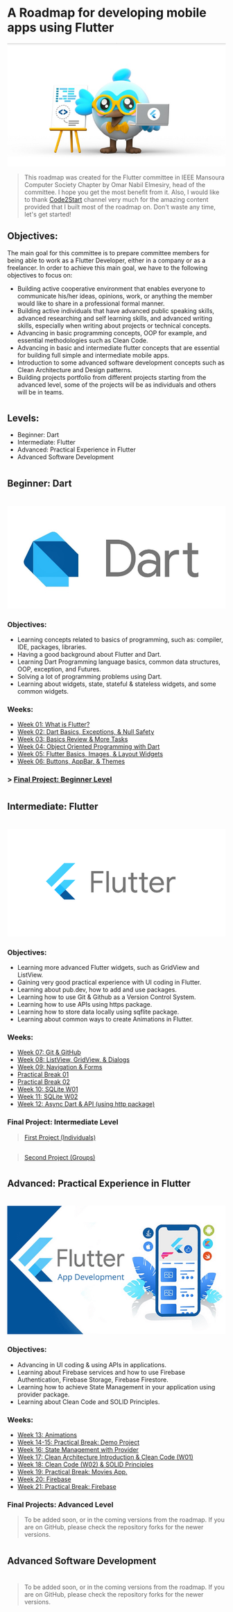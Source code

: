 # A Roadmap for developing mobile apps using Flutter
![Flutter Dash Character: we are very excited to have you on board!](assets/images/dash-flutter.jpg "Flutter Dash Character")
>This roadmap was created for the Flutter committee in IEEE Mansoura Computer Society Chapter by Omar Nabil Elmesiry, head of the committee. I hope you get the most benefit from it. Also, I would like to thank [Code2Start](https://www.youtube.com/@Code2Start) channel very much for the amazing content provided that I built most of the roadmap on. Don't waste any time, let's get started!

## Objectives:

The main goal for this committee is to prepare committee members for being able to work as a Flutter Developer, either in a company or as a freelancer. In order to achieve this main goal, we have to the following objectives to focus on:

- Building active cooperative environment that enables everyone to communicate his/her ideas, opinions, work, or anything the member would like to share in a professional formal manner.
- Building active individuals that have advanced public speaking skills, advanced researching and self learning skills, and advanced writing skills, especially when writing about projects or technical concepts.
- Advancing in basic programming concepts, OOP for example, and essential methodologies such as Clean Code.
- Advancing in basic and intermediate flutter concepts that are essential for building full simple and intermediate mobile apps.
- Introduction to some advanced software development concepts such as Clean Architecture and Design patterns.
- Building projects portfolio from different projects starting from the advanced level, some of the projects will be as individuals and others will be in teams.
#
## Levels:

* Beginner: Dart
* Intermediate: Flutter
* Advanced: Practical Experience in Flutter
* Advanced Software Development

#
## Beginner: Dart
#
![Dart by Google](assets/images/dart-logo.jpg "Dart Programming Language Logo")

### Objectives:

- Learning concepts related to basics of programming, such as: compiler, IDE, packages, libraries.
- Having a good background about Flutter and Dart.
- Learning Dart Programming language basics, common data structures, OOP, exception, and Futures.
- Solving a lot of programming problems using Dart.
- Learning about widgets, state, stateful & stateless widgets, and some common widgets.

### Weeks:

* [Week 01: What is Flutter?](assets/weeks/beginner/week01.md)
* [Week 02: Dart Basics, Exceptions, & Null Safety](assets/weeks/beginner/week02.md)
* [Week 03: Basics Review & More Tasks](assets/weeks/beginner/week03.md)
* [Week 04: Object Oriented Programming with Dart](assets/weeks/beginner/week04.md)
* [Week 05: Flutter Basics, Images, & Layout Widgets](assets/weeks/beginner/week05.md)
* [Week 06: Buttons, AppBar, & Themes](assets/weeks/week06.md)

### > [Final Project: Beginner Level](assets/weeks/beginner/beginner-project.md)

#
## Intermediate: Flutter
#
![Flutter by Google](assets/images/flutter-logo.png "Flutter Framework Logo")

### Objectives:

- Learning more advanced Flutter widgets, such as GridView and ListView.
- Gaining very good practical experience with UI coding in Flutter.
- Learning about pub.dev, how to add and use packages.
- Learning how to use Git & Github as a Version Control System.
- Learning how to use APIs using https package.
- Learning how to store data locally using sqflite package.
- Learning about common ways to create Animations in Flutter.

### Weeks:

* [Week 07: Git & GitHub](assets/weeks/intermediate/week07.md)
* [Week 08: ListView, GridView, & Dialogs](assets/weeks/intermediate/week08.md)
* [Week 09: Navigation & Forms](assets/weeks/intermediate/week09.md)
* [Practical Break 01](assets/weeks/intermediate/practical-break01.md)
* [Practical Break 02](assets/weeks/intermediate/practical-break02.md)
* [Week 10: SQLite W01](assets/weeks/intermediate/week10.md)
* [Week 11: SQLite W02](assets/weeks/intermediate/week11.md)
* [Week 12: Async Dart & API (using http package)](assets/weeks/intermediate/week12.md)

### Final Project: Intermediate Level
> [First Project (Individuals)](./assets/weeks/intermediate/Intermediate%20Projects%20-%20First%20Project%20(Individuals).md)
##
> [Second Project (Groups)](./assets/weeks/intermediate/Intermediate%20Projects%20-%20Second%20Project%20(Groups).md)
#
## Advanced: Practical Experience in Flutter
#
![Flutter by Google](assets/images/flutter-advanced.png "Flutter Framework Logo")

### Objectives:

- Advancing in UI coding & using APIs in applications.
- Learning about Firebase services and how to use Firebase Authentication, Firebase Storage, Firebase Firestore.
- Learning how to achieve State Management in your application using provider package.
- Learning about Clean Code and SOLID Principles.

### Weeks:

* [Week 13: Animations](assets/weeks/advaned/week13.md)
* [Week 14-15: Practical Break: Demo Project](assets/weeks/advaned/week14-15.md)
* [Week 16: State Management with Provider](assets/weeks/advaned/week16.md)
* [Week 17: Clean Architecture Introduction & Clean Code (W01)](assets/weeks/advaned/week17.md)
* [Week 18: Clean Code (W02) & SOLID Principles](assets/weeks/advaned/week18.md)
* [Week 19: Practical Break: Movies App.](assets/weeks/advaned/week19.md)
* [Week 20: Firebase](assets/weeks/advaned/week20.md)
* [Week 21: Practical Break: Firebase](assets/weeks/advaned/week21.md)

### Final Projects: Advanced Level
> To be added soon, or in the coming versions from the roadmap. If you are on GitHub, please check the repository forks for the newer versions.

#
## Advanced Software Development

#
> To be added soon, or in the coming versions from the roadmap. If you are on GitHub, please check the repository forks for the newer versions.